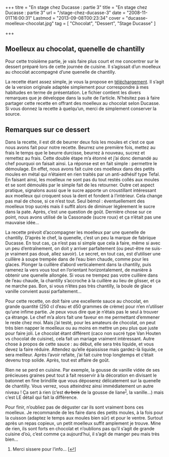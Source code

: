 +++
titre = "En stage chez Ducasse : partie 3"
title = "En stage chez Ducasse : partie 3"
url = "/stage-chez-ducasse-3"
date = "2008-11-01T16:00:31"
Lastmod = "2013-09-08T00:23:34"
cover = "ducasse-moelleux-chocolat.jpg"
tag = [ "Chocolat", "Dessert", "Stage Ducasse" ]

+++

<h2 id="895_moelleux-au-chocolat_1">Moelleux au chocolat, quenelle de chantilly</h2>
<p>Pour cette troisième partie, je vais faire plus court et me concentrer sur le dessert préparé lors de cette journée de cuisine. Il s&rsquo;agissait d&rsquo;un moelleux au chocolat accompagné d&rsquo;une quenelle de chantilly.</p>
<p>La recette étant assez simple, je vous la propose en <a href="http://nicolasfurno.com/files/moelleux_ducasse.pdf">téléchargement</a>. Il s&rsquo;agit de la version originale adaptée simplement pour correspondre à mes habitudes en terme de présentation. Le fichier contient les divers remarques que je développe dans la suite de l&rsquo;article. N&rsquo;hésitez pas à faire partager cette recette en offrant des moelleux au chocolat selon Ducasse. Si vous donnez la recette à quelqu&rsquo;un, merci de simplement conserver la source.</p>
<h2 id="895_remarques-sur-ce-des_1">Remarques sur ce dessert</h2>
<p>Dans la recette, il est dit de beurrer deux fois les moules et c&rsquo;est ce que nous avons fait pour notre recette. Beurrez une première fois, mettez au frais le temps que le beurre durcisse, beurrez à nouveau, sucrez et remettez au frais. Cette double étape m&rsquo;a étonné et j&rsquo;ai donc demandé au chef pourquoi on faisait ainsi. La réponse est en fait simple : permettre le démoulage. En effet, nous avons fait cuire ces moelleux dans des petits moules en métal qui n&rsquo;étaient en rien traités par un anti-adhésif type Tefal. En faisant ainsi, les moelleux ne sont pas du tout restés collés aux moules et se sont démoulés par le simple fait de les retourner. Outre cet aspect pratique, signalons aussi que le sucre apporte un croustillant intéressant aux moelleux qui croquent sous la dent et fondent à l&rsquo;intérieur. Cela change pas mal de chose, si ce n&rsquo;est tout. Seul bémol : éventuellement des moelleux trop sucrés mais il suffit alors de diminuer légèrement le sucre dans la pate. Après, c&rsquo;est une question de goût. Dernière chose sur ce point, nous avons utilisé de la Cassonade (sucre roux) et ça n&rsquo;était pas une mauvaise idée&#8230;</p>
<p>La recette prévoit d&rsquo;accompagner les moelleux par une quenelle de chantilly. D&rsquo;après le chef, la quenelle, c&rsquo;est un peu la marque de fabrique Ducasse. En tout cas, ça n&rsquo;est pas si simple que cela à faire, même si avec un peu d&rsquo;entraînement, on doit y arriver parfaitement (ou peut-être ne suis-je vraiment pas doué, allez savoir). Le secret, en tout cas, est d&rsquo;utiliser une cuillère à soupe trempée dans de l&rsquo;eau bien chaude, comme pour les glaces. Plonger la cuillère d&rsquo;abord verticalement dans la chantilly, puis ramenez la vers vous tout en l&rsquo;orientant horizontalement, de manière à obtenir une quenelle allongée. Si vous ne trempez pas votre cuillère dans de l&rsquo;eau chaude, la chantilly s&rsquo;accroche à la cuillère au lieu de glisser, et ça ne marche pas. Bon, si vous n&rsquo;êtes pas très chantilly, la boule de glace vanille convient aussi parfaitement&#8230;</p>
<p>Pour cette recette, on doit faire une excellente sauce au chocolat, en grande quantité (250 cl d&rsquo;eau et d50 grammes de crème) pour n&rsquo;en n&rsquo;utiliser qu&rsquo;une infime partie. Je peux vous dire que je n&rsquo;étais pas le seul à trouver ça étrange. Le chef m&rsquo;a alors fait une faveur en me permettant d&rsquo;emmener le reste chez moi. Mais j&rsquo;ai testé, pour les amateurs de chocolat, on peut très bien napper le moelleux ou au moins en mettre un peu plus que juste pour faire joli. Le chocolat étant différent (caco non sucré type Van Houten vs chocolat de cuisine), cela fait un mariage vraiment intéressant. Autre chose à propos de cette sauce : au début, elle sera très liquide, et vous devez la faire réduire. Attendez qu&rsquo;elle épaississe mais gardez-là liquide, ce sera meilleur. Après l&rsquo;avoir refaite, j&rsquo;ai fait cuire trop longtemps et c&rsquo;était devenu trop solide. Après, tout est affaire de goût.</p>
<p>Rien ne se perd en cuisine. Par exemple, la gousse de vanille vidée de ses précieuses graines peut tout à fait resservir à la décoration en divisant le batonnet en fine brindille que vous déposerez délicatement sur la quenelle de chantilly. Vous verrez, vous atteindrez ainsi immédiatement un autre niveau ! Ça sert à rien (c&rsquo;est <span style="text-decoration: line-through;">du bois</span> de la gousse de liane<sup><a href="#footnote_0_895" id="identifier_0_895" class="footnote-link footnote-identifier-link" title="Merci sissere pour l&rsquo;info&hellip;">1</a></sup>, la vanille&#8230;) mais c&rsquo;est LE détail qui fait la différence.</p>
<p>Pour finir, n&rsquo;oubliez pas de déguster car ils sont vraiment bons ces moelleux. Je recommande de les faire dans des petits moules, à la fois pour la cuisson (adaptez le temps aux moules bien sûr) et pour le ventre. Surtout après un repas copieux, un petit moelleux suffit amplement je trouve. Mine de rien, ils sont forts en chocolat et n&rsquo;oublions pas qu&rsquo;il s&rsquo;agit de grande cuisine d&rsquo;où, c&rsquo;est comme ça aujourd&rsquo;hui, il s&rsquo;agit de manger peu mais très bien&#8230;</p>
<ol class="footnotes"><li id="footnote_0_895" class="footnote">Merci sissere pour l&rsquo;info&#8230; [<a href="#identifier_0_895" class="footnote-link footnote-back-link">&#8617;</a>]</li></ol>
